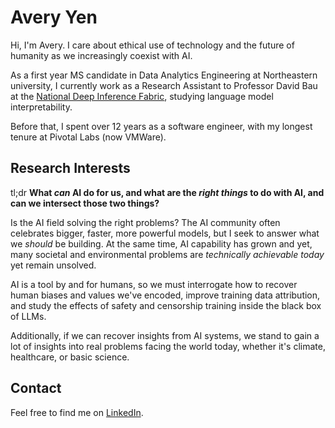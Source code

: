 # Avery Yen

Hi, I'm Avery. I care about ethical use of technology and the future of humanity as we increasingly coexist with AI.

As a first year MS candidate in Data Analytics Engineering at Northeastern university, I currently work as a Research Assistant to Professor David Bau at the [National Deep Inference Fabric](https://ndif.us), studying language model interpretability.

Before that, I spent over 12 years as a software engineer, with my longest tenure at Pivotal Labs (now VMWare).

## Research Interests

tl;dr **What *can* AI do for us, and what are the *right things* to do with AI, and can we intersect those two things?**

Is the AI field solving the right problems? The AI community often celebrates bigger, faster, more powerful models, but I seek to answer what we *should* be building. At the same time, AI capability has grown and yet, many societal and environmental problems are *technically achievable today* yet remain unsolved.

AI is a tool by and for humans, so we must interrogate how to recover human biases and values we've encoded, improve training data attribution, and study the effects of safety and censorship training inside the black box of LLMs.

Additionally, if we can recover insights from AI systems, we stand to gain a lot of insights into real problems facing the world today, whether it's climate, healthcare, or basic science.

## Contact

Feel free to find me on [LinkedIn](https://linkedin.com/in/averyyen/).
